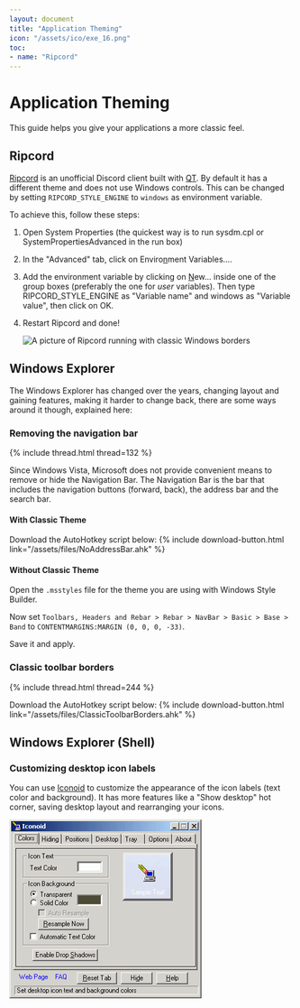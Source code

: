 ```yaml
---
layout: document
title: "Application Theming"
icon: "/assets/ico/exe_16.png"
toc:
- name: "Ripcord"
---
```


# Application Theming

This guide helps you give your applications a more classic feel.

## Ripcord

[Ripcord](https://cancel.fm/ripcord/) is an unofficial Discord client built with [QT](https://www.qt.io/). By default it has a different theme and does not use Windows controls. This can be changed by setting `RIPCORD_STYLE_ENGINE` to `windows` as environment variable.

To achieve this, follow these steps:

1. Open System Properties (the quickest way is to run <span class="example-textbox">sysdm.cpl</span> or <span class="example-textbox">SystemPropertiesAdvanced</span> in the run box)
   
2. In the "Advanced" tab, click on <span class="example-button">Enviro<u>n</u>ment Variables...</span>.

3. Add the environment variable by clicking on <span class="example-button"><u>N</u>ew...</span> inside one of the group boxes (preferably the one for *user* variables). Then type <span class="example-textbox">RIPCORD_STYLE_ENGINE</span> as "Variable name" and <span class="example-textbox">windows</span> as "Variable value", then click on <span class="example-button">OK</span>.

4. Restart Ripcord and done!

    ![A picture of Ripcord running with classic Windows borders](/assets/img/classic_ripcord.png)

## Windows Explorer

The Windows Explorer has changed over the years, changing layout and gaining features, making it harder to change back, there are some ways around it though, explained here:

### Removing the navigation bar

{% include thread.html thread=132 %}

Since Windows Vista, Microsoft does not provide convenient means to remove or hide the Navigation Bar. The Navigation Bar is the bar that includes the navigation buttons (forward, back), the address bar and the search bar.

#### With Classic Theme

Download the AutoHotkey script below: {% include download-button.html link="/assets/files/NoAddressBar.ahk" %}

#### Without Classic Theme

Open the `.msstyles` file for the theme you are using with Windows Style Builder. 

Now set `Toolbars, Headers and Rebar > Rebar > NavBar > Basic > Base > Band` to `CONTENTMARGINS:MARGIN (0, 0, 0, -33)`.

Save it and apply.

### Classic toolbar borders

{% include thread.html thread=244 %}

Download the AutoHotkey script below: {% include download-button.html link="/assets/files/ClassicToolbarBorders.ahk" %}

## Windows Explorer (Shell)

### Customizing desktop icon labels

You can use [Iconoid](http://www.sillysot.com/) to customize the appearance of the icon labels (text color and background). It has more features like a "Show desktop" hot corner, saving desktop layout and rearranging your icons.

<img alt="Screenshot of Iconoid" width=341 height=317 src="/assets/img/iconoid.png">

